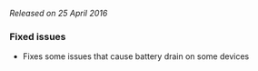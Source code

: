 _Released on 25 April 2016_

### Fixed issues
- Fixes some issues that cause battery drain on some devices